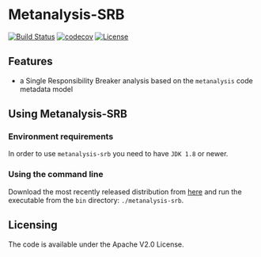 # Metanalysis-SRB

[![Build Status](https://travis-ci.org/andreihh/metanalysis-srb.svg)](https://travis-ci.org/andreihh/metanalysis-srb)
[![codecov](https://codecov.io/gh/andreihh/metanalysis-srb/branch/master/graph/badge.svg)](https://codecov.io/gh/andreihh/metanalysis-srb)
[![License](http://img.shields.io/:license-apache-blue.svg)](http://www.apache.org/licenses/LICENSE-2.0.html)

## Features

- a Single Responsibility Breaker analysis based on the `metanalysis` code
metadata model

## Using Metanalysis-SRB

### Environment requirements

In order to use `metanalysis-srb` you need to have `JDK 1.8` or newer.

### Using the command line

Download the most recently released distribution from
[here](https://github.com/andreihh/metanalysis-srb/releases) and run the
executable from the `bin` directory: `./metanalysis-srb`.

## Licensing

The code is available under the Apache V2.0 License.
